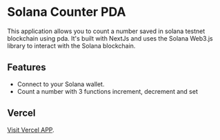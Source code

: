 # Solana Counter PDA

This application allows you to count a number saved in solana testnet blockchain using pda. It's built with NextJs and uses the Solana Web3.js library to interact with the Solana blockchain.

## Features

- Connect to your Solana wallet.
- Count a number with 3 functions increment, decrement and set

## Vercel

[Visit Vercel APP](https://solana-counter-pda.vercel.app/).
